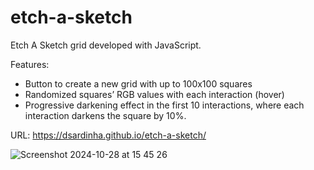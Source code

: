# etch-a-sketch

Etch A Sketch grid developed with JavaScript. 

Features:
- Button to create a new grid with up to 100x100 squares
- Randomized squares’ RGB values with each interaction (hover)
- Progressive darkening effect in the first 10 interactions, where each interaction darkens the square by 10%.

URL: https://dsardinha.github.io/etch-a-sketch/

![Screenshot 2024-10-28 at 15 45 26](https://github.com/user-attachments/assets/b56d3732-f344-4f87-97e9-81a2ddb2638a)
